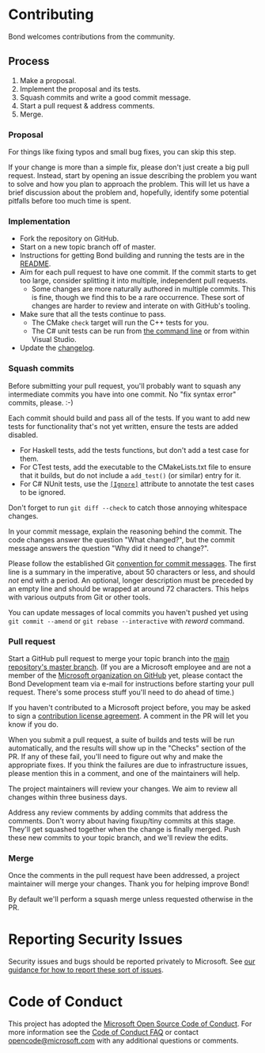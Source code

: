 # Contributing

Bond welcomes contributions from the community.

## Process

1. Make a proposal.
1. Implement the proposal and its tests.
1. Squash commits and write a good commit message.
1. Start a pull request & address comments.
1. Merge.

### Proposal

For things like fixing typos and small bug fixes, you can skip this step.

If your change is more than a simple fix, please don't just create a big
pull request. Instead, start by opening an issue describing the problem you
want to solve and how you plan to approach the problem. This will let us
have a brief discussion about the problem and, hopefully, identify some
potential pitfalls before too much time is spent.

### Implementation

* Fork the repository on GitHub.
* Start on a new topic branch off of master.
* Instructions for getting Bond building and running the tests are in the
  [README](https://github.com/microsoft/bond/blob/master/README.md).
* Aim for each pull request to have one commit. If the commit starts to get
  too large, consider splitting it into multiple, independent pull requests.
    * Some changes are more naturally authored in multiple commits. This is
      fine, though we find this to be a rare occurrence. These sort of changes
      are harder to review and interate on with GitHub's tooling.
* Make sure that all the tests continue to pass.
    * The CMake `check` target will run the C++ tests for you.
    * The C# unit tests can be run from
      [the command line](https://github.com/microsoft/bond/blob/56b5914a5bb41178521e01f6ce078d429e3e6b71/appveyor.yml#L214)
      or from within Visual Studio.
* Update the [changelog](https://github.com/microsoft/bond/blob/master/CHANGELOG.md).

### Squash commits

Before submitting your pull request, you'll probably want to squash any
intermediate commits you have into one commit. No "fix syntax error"
commits, please. :-)

Each commit should build and pass all of the tests. If you want to add new
tests for functionality that's not yet written, ensure the tests are added
disabled.

* For Haskell tests, add the tests functions, but don't add a test case for
  them.
* For CTest tests, add the executable to the CMakeLists.txt file to ensure
  that it builds, but do not include a `add_test()` (or similar) entry for
  it.
* For C# NUnit tests, use the
  [`[Ignore]`](http://www.nunit.org/index.php?p=ignore&r=2.6.4) attribute to
  annotate the test cases to be ignored.

Don't forget to run `git diff --check` to catch those annoying whitespace
changes.

In your commit message, explain the reasoning behind the commit. The code
changes answer the question "What changed?", but the commit message answers
the question "Why did it need to change?".

Please follow the established Git
[convention for commit messages](https://www.git-scm.com/book/en/v2/Distributed-Git-Contributing-to-a-Project#Commit-Guidelines).
The first line is a summary in the imperative, about 50 characters or less,
and should *not* end with a period. An optional, longer description must be
preceded by an empty line and should be wrapped at around 72 characters.
This helps with various outputs from Git or other tools.

You can update messages of local commits you haven't pushed yet using `git
commit --amend` or `git rebase --interactive` with *reword* command.

### Pull request

Start a GitHub pull request to merge your topic branch into the
[main repository's master branch](https://github.com/microsoft/bond/tree/master).
(If you are a Microsoft employee and are not a member of the
[Microsoft organization on GitHub](https://github.com/microsoft) yet, please
contact the Bond Development team via e-mail for instructions before
starting your pull request. There's some process stuff you'll need to do
ahead of time.)

If you haven't contributed to a Microsoft project before, you may be asked
to sign a [contribution license agreement](https://cla.microsoft.com/). A
comment in the PR will let you know if you do.

When you submit a pull request, a suite of builds and tests will be run
automatically, and the results will show up in the "Checks" section of the
PR. If any of these fail, you'll need to figure out why and make the
appropriate fixes. If you think the failures are due to infrastructure
issues, please mention this in a comment, and one of the maintainers will
help.

The project maintainers will review your changes. We aim to review all
changes within three business days.

Address any review comments by adding commits that address the comments.
Don't worry about having fixup/tiny commits at this stage. They'll get
squashed together when the change is finally merged. Push these new commits
to your topic branch, and we'll review the edits.

### Merge

Once the comments in the pull request have been addressed, a project
maintainer will merge your changes. Thank you for helping improve Bond!

By default we'll perform a squash merge unless requested otherwise in the
PR.

# Reporting Security Issues

Security issues and bugs should be reported privately to Microsoft. See [our
guidance for how to report these sort of issues](SECRUITY.md).

# Code of Conduct

This project has adopted the
[Microsoft Open Source Code of Conduct](https://opensource.microsoft.com/codeofconduct/).
For more information see the
[Code of Conduct FAQ](https://opensource.microsoft.com/codeofconduct/faq/)
or contact [opencode@microsoft.com](mailto:opencode@microsoft.com) with any
additional questions or comments.
